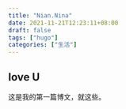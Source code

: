 ```yaml
---
title: "Nian.Nina"
date: 2021-11-21T12:23:11+08:00
draft: false
tags: ["hugo"]
categories: ["生活"]
---
```


## love U

这是我的第一篇博文，就这些。
